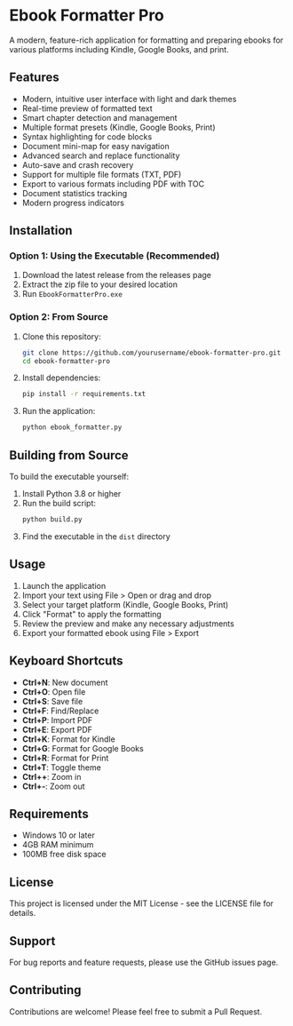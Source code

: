 # Ebook Formatter Pro

A modern, feature-rich application for formatting and preparing ebooks for various platforms including Kindle, Google Books, and print.

## Features

- Modern, intuitive user interface with light and dark themes
- Real-time preview of formatted text
- Smart chapter detection and management
- Multiple format presets (Kindle, Google Books, Print)
- Syntax highlighting for code blocks
- Document mini-map for easy navigation
- Advanced search and replace functionality
- Auto-save and crash recovery
- Support for multiple file formats (TXT, PDF)
- Export to various formats including PDF with TOC
- Document statistics tracking
- Modern progress indicators

## Installation

### Option 1: Using the Executable (Recommended)

1. Download the latest release from the releases page
2. Extract the zip file to your desired location
3. Run `EbookFormatterPro.exe`

### Option 2: From Source

1. Clone this repository:
   ```bash
   git clone https://github.com/yourusername/ebook-formatter-pro.git
   cd ebook-formatter-pro
   ```

2. Install dependencies:
   ```bash
   pip install -r requirements.txt
   ```

3. Run the application:
   ```bash
   python ebook_formatter.py
   ```

## Building from Source

To build the executable yourself:

1. Install Python 3.8 or higher
2. Run the build script:
   ```bash
   python build.py
   ```
3. Find the executable in the `dist` directory

## Usage

1. Launch the application
2. Import your text using File > Open or drag and drop
3. Select your target platform (Kindle, Google Books, Print)
4. Click "Format" to apply the formatting
5. Review the preview and make any necessary adjustments
6. Export your formatted ebook using File > Export

## Keyboard Shortcuts

- **Ctrl+N**: New document
- **Ctrl+O**: Open file
- **Ctrl+S**: Save file
- **Ctrl+F**: Find/Replace
- **Ctrl+P**: Import PDF
- **Ctrl+E**: Export PDF
- **Ctrl+K**: Format for Kindle
- **Ctrl+G**: Format for Google Books
- **Ctrl+R**: Format for Print
- **Ctrl+T**: Toggle theme
- **Ctrl++**: Zoom in
- **Ctrl+-**: Zoom out

## Requirements

- Windows 10 or later
- 4GB RAM minimum
- 100MB free disk space

## License

This project is licensed under the MIT License - see the LICENSE file for details.

## Support

For bug reports and feature requests, please use the GitHub issues page.

## Contributing

Contributions are welcome! Please feel free to submit a Pull Request. 